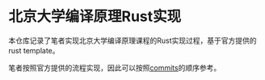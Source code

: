 # 北京大学编译原理Rust实现
本仓库记录了笔者实现北京大学编译原理课程的Rust实现过程，基于官方提供的rust template。

笔者按照官方提供的流程实现，因此可以按照[commits](https://github.com/wty92911/sysy-cargo/commits/main/)的顺序参考。

